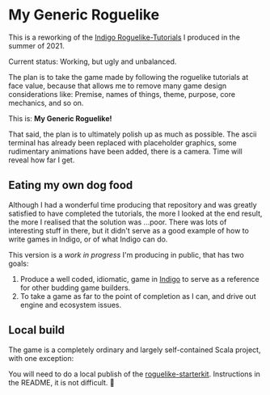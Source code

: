 # My Generic Roguelike

This is a reworking of the [Indigo Roguelike-Tutorials](https://github.com/davesmith00000/roguelike-tutorial) I produced in the summer of 2021.

Current status: Working, but ugly and unbalanced.

The plan is to take the game made by following the roguelike tutorials at face value, because that allows me to remove many game design considerations like: Premise, names of things, theme, purpose, core mechanics, and so on.

This is: **My Generic Roguelike!**

That said, the plan is to ultimately polish up as much as possible. The ascii terminal has already been replaced with placeholder graphics, some rudimentary animations have been added, there is a camera. Time will reveal how far I get.

## Eating my own dog food

Although I had a wonderful time producing that repository and was greatly satisfied to have completed the tutorials, the more I looked at the end result, the more I realised that the solution was ...poor. There was lots of interesting stuff in there, but it didn't serve as a good example of how to write games in Indigo, or of what Indigo can do.

This version is a _work in progress_ I'm producing in public, that has two goals:

1. Produce a well coded, idiomatic, game in [Indigo](https://indigoengine.io/) to serve as a reference for other budding game builders.
2. To take a game as far to the point of completion as I can, and drive out engine and ecosystem issues.

## Local build

The game is a completely ordinary and largely self-contained Scala project, with one exception:

You will need to do a local publish of the [roguelike-starterkit](https://github.com/PurpleKingdomGames/roguelike-starterkit). Instructions in the README, it is not difficult. 🙂
